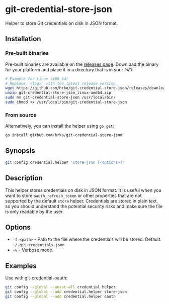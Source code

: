 # git-credential-store-json
Helper to store Git credentials on disk in JSON format.

## Installation
### Pre-built binaries
Pre-built binaries are available on the [releases page](https://github.com/hrko/git-credential-store-json/releases). Download the binary for your platform and place it in a directory that is in your `PATH`.

```sh
# Example for Linux (x86_64)
# Replace `<tag>` with the latest release version
wget https://github.com/hrko/git-credential-store-json/releases/download/<tag>/git-credential-store-json_linux-amd64.zip
unzip git-credential-store-json_linux-amd64.zip
sudo mv git-credential-store-json /usr/local/bin/
sudo chmod +x /usr/local/bin/git-credential-store-json
```

### From source
Alternatively, you can install the helper using `go get`:
```sh
go install github.com/hrko/git-credential-store-json
```

## Synopsis
```sh
git config credential.helper 'store-json [<options>]'
```

## Description
This helper stores credentials on disk in JSON format. It is useful when you want to store `oauth_refresh_token` or other properties that are not supported by the default `store` helper. Credentials are stored in plain text, so you should understand the potential security risks and make sure the file is only readable by the user.

## Options
- `-f <path>` - Path to the file where the credentials will be stored. Default: `~/.git-credentials.json`
- `-v` - Verbose mode.

## Examples
Use with git-credential-oauth:
```sh
git config --global --unset-all credential.helper
git config --global --add credential.helper store-json
git config --global --add credential.helper oauth
```
